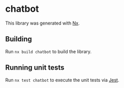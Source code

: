 # chatbot

This library was generated with [Nx](https://nx.dev).

## Building

Run `nx build chatbot` to build the library.

## Running unit tests

Run `nx test chatbot` to execute the unit tests via [Jest](https://jestjs.io).

